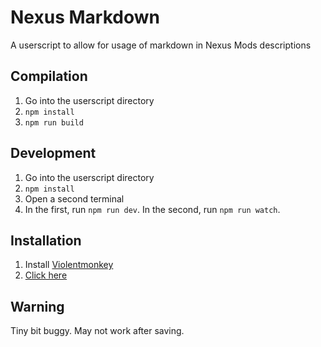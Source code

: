# Nexus Markdown

A userscript to allow for usage of markdown in Nexus Mods descriptions


## Compilation

1. Go into the userscript directory
2. `npm install`
3. `npm run build`

## Development

1. Go into the userscript directory
2. `npm install`
3. Open a second terminal
4. In the first, run `npm run dev`. In the second, run `npm run watch`.

## Installation

1. Install [Violentmonkey](https://violentmonkey.github.io/get-it/)
2. [Click here](https://raw.githubusercontent.com/AnotherPillow/nexus-markdown/master/userscript/build/nmd.min.user.js)

## Warning

Tiny bit buggy. May not work after saving.
